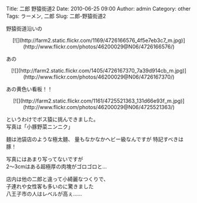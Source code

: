 Title: 二郎 野猿街道2
Date: 2010-06-25 09:00
Author: admin
Category: other
Tags: ラーメン, 二郎
Slug: 二郎-野猿街道2

野猿街道沿いの

<p>
<center>
[![](http://farm2.static.flickr.com/1169/4726166576_4f5e7eb3c7_m.jpg)](http://www.flickr.com/photos/46200029@N06/4726166576/)

</center>
  
あの

</p>
<p>
<center>
[![](http://farm2.static.flickr.com/1405/4726167370_7a39d914cb_m.jpg)](http://www.flickr.com/photos/46200029@N06/4726167370/)

</center>
  
あの黄色い看板！！

</p>
<p>
<center>
[![](http://farm2.static.flickr.com/1161/4725521363_131d66e93f_m.jpg)](http://www.flickr.com/photos/46200029@N06/4725521363/)

</center>
  
というわけでボス猿に挑んできました。  
写真は「小豚野菜ニンニク」

</p>
麺は池袋店のような極太麺、  
量もなかなかヘビー級なんですが  
特記すべきは 豚！

写真にはあまり写ってないですが  
2〜3cmはある超極厚の肉塊がゴロゴロと…

店内は他の二郎と違って小綺麗なつくりで、  
子連れや女性客も多いのに驚きました  
八王子市の人はレベルが高ぇ……  

